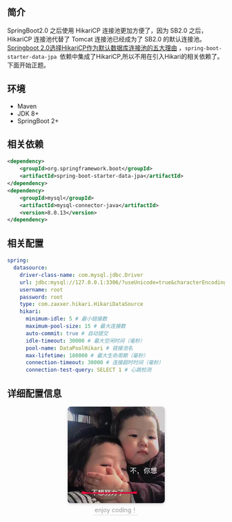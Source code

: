## 简介

SpringBoot2.0 之后使用 HikariCP 连接池更加方便了，因为 SB2.0 之后， HikariCP  连接池代替了 Tomcat 连接池已经成为了 SB2.0 的默认连接池。[Springboot 2.0选择HikariCP作为默认数据库连接池的五大理由](http://blog.didispace.com/Springboot-2-0-HikariCP-default-reason/) ，`spring-boot-starter-data-jpa `依赖中集成了HikariCP,所以不用在引入Hikari的相关依赖了。下面开始正题。

## 环境

- Maven
- JDK 8+
- SpringBoot 2+

## 相关依赖

```xml
<dependency>
    <groupId>org.springframework.boot</groupId>
    <artifactId>spring-boot-starter-data-jpa</artifactId>
</dependency>
<dependency>
    <groupId>mysql</groupId>
    <artifactId>mysql-connector-java</artifactId>
    <version>8.0.13</version>
</dependency>
```

## 相关配置

```yaml
spring:
  datasource:
    driver-class-name: com.mysql.jdbc.Driver
    url: jdbc:mysql://127.0.0.1:3306/?useUnicode=true&characterEncoding=UTF-8&autoReconnect=true&useSSL=false&zeroDateTimeBehavior=convertToNull
    username: root
    password: root
    type: com.zaxxer.hikari.HikariDataSource
    hikari:
      minimum-idle: 5 # 最小链接数
      maximum-pool-size: 15 # 最大连接数
      auto-commit: true # 自动提交
      idle-timeout: 30000 # 最大空闲时间（毫秒）
      pool-name: DataPoolHikari # 链接池名
      max-lifetime: 180000 # 最大生命周期（毫秒）
      connection-timeout: 30000 # 连接超时时间（毫秒）
      connection-test-query: SELECT 1 # 心跳检测
```

## 详细配置信息



<center>
    <img style="border-radius: 0.5125em;
    box-shadow: 0 2px 4px 0 rgba(34,36,38,.12),0 2px 10px 0 rgba(34,36,38,.08);"
    src="../../images/1546595420415.png">
    <br>
    <div style="color:orange; border-bottom: 1px solid #d9d9d9;
    display: inline-block;
    color: #999;
    padding: 2px;">enjoy coding！</div>
</center>

